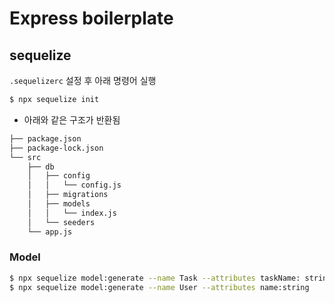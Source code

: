 # Express boilerplate



## sequelize
`.sequelizerc` 설정 후 아래 명령어 실행

```bash
$ npx sequelize init
```  
- 아래와 같은 구조가 반환됨

```bash
├── package.json
├── package-lock.json
└── src
    ├── db
    │   ├── config
    │   │   └── config.js
    │   ├── migrations
    │   ├── models
    │   │   └── index.js
    │   └── seeders
    └── app.js
```


### Model

```bash
$ npx sequelize model:generate --name Task --attributes taskName: string
$ npx sequelize model:generate --name User --attributes name:string
```
